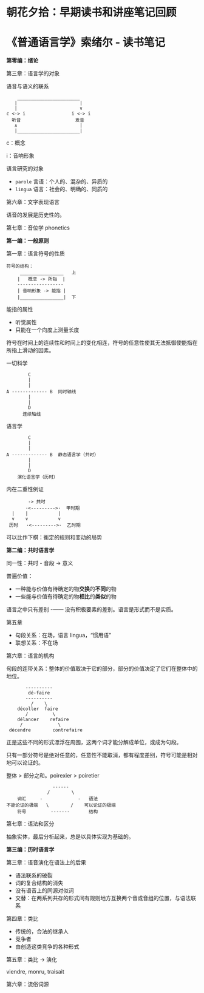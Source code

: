 # 朝花夕拾：早期读书和讲座笔记回顾

# 《普通语言学》索绪尔 - 读书笔记

**第零编：绪论**

第三章：语言学的对象

语音与语义的联系
```
    _______________________
   |                       |
   |                       ∨
c <-> i                 i <-> i 
  听音                    发音
   ∧                       |
   |_______________________|
```
c：概念

i：音响形象


语言研究的对象

- `parole` 言语：个人的、混杂的、异质的
- `lingua` 语言：社会的、明确的、同质的


第六章：文字表现语言

语音的发展是历史性的。


第七章：音位学 phonetics


**第一编：一般原则**

第一章：语言符号的性质

```
符号的结构：
     ________________   上
    |   概念 -> 所指  |
    -----------------
    | 音响形象 -> 能指 |   
    |________________|  下

```

能指的属性

- 听觉属性
- 只能在一个向度上测量长度


符号在时间上的连续性和时间上的变化相连，符号的任意性使其无法抵御使能指在所指上滑动的因素。

一切科学
```
        C
        |
        |
A ------------- B  同时轴线
        |
        |
        D
      连续轴线
```

语言学
```
        C
        |
        |
A ------------- B  静态语言学（共时）
        |
        |
        D
    演化语言学（历时）
```

内在二重性例证

```
        -> 共时
       ·<--------->·  甲时期
  |    |           |
  ∨    ∨           ∨
 历时   ·<--------->·  乙时期

```

可以比作下棋：衡定的规则和变动的局势


**第二编：共时语言学**

同一性：共时 - 音段 -> 意义

普遍价值：

- 一种能与价值有待确定的物**交换**的**不同**的物
- 一些能与价值有待确定的物**相比**的**类似**的物

语言之中只有差别 -—— 没有积极要素的差别。语言是形式而不是实质。

第五章

- 句段关系：在场，语言 lingua，“惯用语”
- 联想关系：不在场

第六章：语言的机构

句段的连带关系：整体的价值取决于它的部分，部分的价值决定了它们在整体中的地位。

```
       ----------
        dé-faire
       ----------
         /    \
    décoller  faire
       /         \
    délancer    refaire
     /             \
 décendre        contrefaire
```

正是这些不同的形式漂浮在周围，这两个词才能分解成单位，或成为句段。

只有一部分符号是绝对任意的，任意性不能取消，都有程度差别，符号可能是相对地可以论证的。

整体 > 部分之和。poirexier > poiretier

```           
                 ------
               /        \
    词汇     -             -   语法
不能论证的极端   \        /    可以论证的极端
    符号         -------       结构
```

第七章：语法和区分

抽象实体，最后分析起来，总是以具体实现为基础的。

**第三编：历时语言学**

第三章：语音演化在语法上的后果

- 语法联系的破裂
- 词的复合结构的消失
- 没有语音上的同源对似词
- 交替：在两系列共存的形式间有规则地方互换两个音或音组的位置，与语法联系


第四章：类比

- 传统的，合法的继承人
- 竞争者
- 由创造这类竞争的各种形式

第五章：类比 -> 演化

viendre, monru, traisait


第六章：流俗词源
